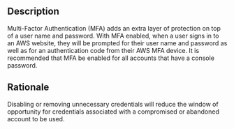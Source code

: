 ## Description

Multi-Factor Authentication (MFA) adds an extra layer of protection on top of a user name
and password. With MFA enabled, when a user signs in to an AWS website, they will be
prompted for their user name and password as well as for an authentication code from
their AWS MFA device. It is recommended that MFA be enabled for all accounts that have a
console password.

## Rationale

Disabling or removing unnecessary credentials will reduce the window of opportunity for
credentials associated with a compromised or abandoned account to be used.